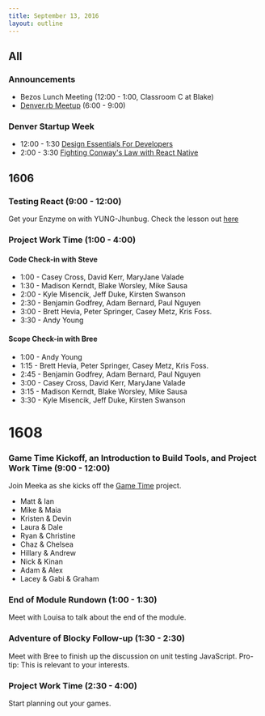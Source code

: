 ```yaml
---
title: September 13, 2016
layout: outline
---
```


## All

### Announcements

- Bezos Lunch Meeting (12:00 - 1:00, Classroom C at Blake)
- [Denver.rb Meetup](http://www.meetup.com/Denver-rb/) (6:00 - 9:00)

### Denver Startup Week

- 12:00 - 1:30 [Design Essentials For Developers](https://www.denverstartupweek.org/schedule/2098-design-essentials-for-developers)
- 2:00 - 3:30 [Fighting Conway's Law with React Native](https://www.denverstartupweek.org/schedule/1716-fighting-conway-s-law-with-react-native)

## 1606

### Testing React (9:00 - 12:00)

Get your Enzyme on with YUNG-Jhunbug.
Check the lesson out [here](http://frontend.turing.io/lessons/testing-react.html)

### Project Work Time (1:00 - 4:00)

#### Code Check-in with Steve

* 1:00 - Casey Cross, David Kerr, MaryJane Valade
* 1:30 - Madison Kerndt, Blake Worsley, Mike Sausa
* 2:00 - Kyle Misencik, Jeff Duke, Kirsten Swanson
* 2:30 - Benjamin Godfrey, Adam Bernard, Paul Nguyen
* 3:00 - Brett Hevia, Peter Springer, Casey Metz, Kris Foss.
* 3:30 - Andy Young

#### Scope Check-in with Bree

* 1:00 - Andy Young
* 1:15 - Brett Hevia, Peter Springer, Casey Metz, Kris Foss.
* 2:45 - Benjamin Godfrey, Adam Bernard, Paul Nguyen
* 3:00 - Casey Cross, David Kerr, MaryJane Valade
* 3:15 - Madison Kerndt, Blake Worsley, Mike Sausa
* 3:30 - Kyle Misencik, Jeff Duke, Kirsten Swanson

# 1608

### Game Time Kickoff, an Introduction to Build Tools, and Project Work Time (9:00 - 12:00)

Join Meeka as she kicks off the [Game Time](/projects/game-time.html) project.

- Matt & Ian
- Mike & Maia
- Kristen & Devin
- Laura & Dale
- Ryan & Christine
- Chaz & Chelsea
- Hillary & Andrew
- Nick & Kinan
- Adam & Alex
- Lacey & Gabi & Graham

### End of Module Rundown (1:00 - 1:30)

Meet with Louisa to talk about the end of the module.

### Adventure of Blocky Follow-up (1:30 - 2:30)

Meet with Bree to finish up the discussion on unit testing JavaScript. Pro-tip: This is relevant to your interests.

### Project Work Time (2:30 - 4:00)

Start planning out your games.
